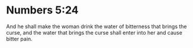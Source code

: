 # Numbers 5:24

And he shall make the woman drink the water of bitterness that brings the curse, and the water that brings the curse shall enter into her and cause bitter pain.

